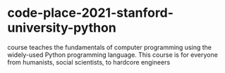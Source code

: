 # code-place-2021-stanford-university-python
course teaches the fundamentals of computer programming using the widely-used Python programming language. This course is for everyone from humanists, social scientists, to hardcore engineers
